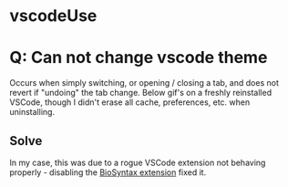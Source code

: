 # vscodeUse

# Q: Can not change vscode theme

Occurs when simply switching, or opening / closing a tab, and does not revert if "undoing" the tab change. Below gif's on a freshly reinstalled VSCode, though I didn't erase all cache, preferences, etc. when uninstalling.

## Solve

In my case, this was due to a rogue VSCode extension not behaving properly - disabling the [BioSyntax extension](https://marketplace.visualstudio.com/items?itemName=reageyao.biosyntax) fixed it.

